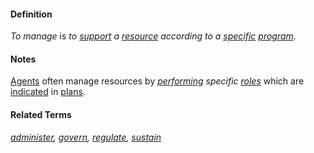 #### Definition

*To manage* is *to [support](https://github.com/gcassel/Modular-Organization-Terminology/blob/master/terms/support.md) a [resource](https://github.com/gcassel/Modular-Organization-Terminology/blob/master/terms/resource.md) according to a [specific](https://github.com/gcassel/Modular-Organization-Terminology/blob/master/terms/specific.md) [program](https://github.com/gcassel/Modular-Organization-Terminology/blob/master/terms/program.md)*.
		
#### Notes

[Agents](https://github.com/gcassel/Modular-Organization-Terminology/blob/master/terms/agent.md) often manage resources by *[performing](https://github.com/gcassel/Modular-Organization-Terminology/blob/master/terms/perform.md) specific [roles](https://github.com/gcassel/Modular-Organization-Terminology/blob/master/terms/role.md)* which are [indicated](https://github.com/gcassel/Modular-Organization-Terminology/blob/master/terms/indicate.md) in [plans](https://github.com/gcassel/Modular-Organizing-Terminology/blob/master/terms/plan.md).

#### Related Terms

*[administer](https://github.com/gcassel/Modular-Organization-Terminology/blob/master/terms/administer.md), [govern](https://github.com/gcassel/Modular-Organization-Terminology/blob/master/terms/govern.md), [regulate](https://github.com/gcassel/Modular-Organization-Terminology/blob/master/terms/regulate.md), [sustain](https://github.com/gcassel/Modular-Organization-Terminology/blob/master/terms/sustain.md)*
